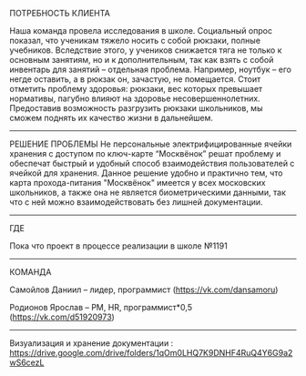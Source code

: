 ПОТРЕБНОСТЬ КЛИЕНТА

Наша команда провела исследования в школе. Социальный опрос показал, что ученикам тяжело носить с собой рюкзаки, полные учебников. Вследствие этого, у учеников снижается тяга не только к основным занятиям, но и к дополнительным, так как взять с собой инвентарь для занятий – отдельная проблема. Например, ноутбук – его негде оставить, а в рюкзак он, зачастую, не помещается. Стоит отметить проблему здоровья: рюкзаки, вес которых превышает нормативы, пагубно влияют на здоровье несовершеннолетних. Предоставив возможность разгрузить рюкзаки школьников, мы сможем поднять их качество жизни в дальнейшем.

--------------------------------------------------------

РЕШЕНИЕ ПРОБЛЕМЫ
Не персональные электрифицированные ячейки хранения с доступом по ключ-карте “Москвёнок” решат проблему и обеспечат быстрый и удобный способ взаимодействия пользователей с ячейкой для хранения. Данное решение удобно и практично тем, что карта прохода-питания "Москвёнок" имеется у всех московских школьников, а также она не является биометрическими данными, так что с ней можно взаимодействовать без лишней документации.

--------------------------------------------------------

ГДЕ 

Пока что проект в процессе реализации в школе  №1191

--------------------------------------------------------

КОМАНДА

Самойлов Даниил – лидер, программист (https://vk.com/dansamoru)

Родионов Ярослав – PM, HR, программист*0,5 (https://vk.com/d51920973)

--------------------------------------------------------

Визуализация и хранение документации : https://drive.google.com/drive/folders/1qOm0LHQ7K9DNHF4RuQ4Y6G9a2wS6cezL 

